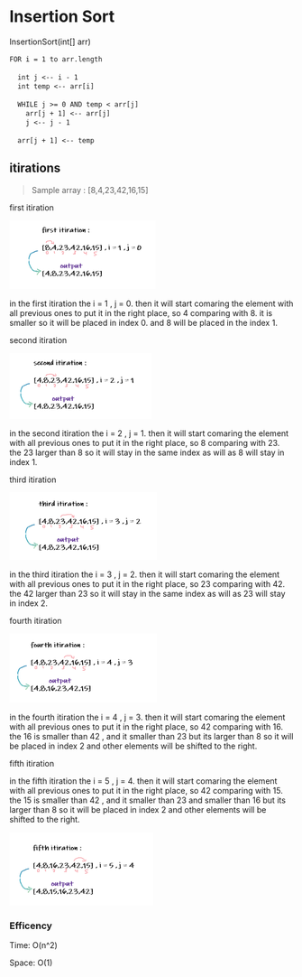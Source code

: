 # Insertion Sort

  InsertionSort(int[] arr)
  
    FOR i = 1 to arr.length
    
      int j <-- i - 1
      int temp <-- arr[i]
      
      WHILE j >= 0 AND temp < arr[j]
        arr[j + 1] <-- arr[j]
        j <-- j - 1
        
      arr[j + 1] <-- temp

## itirations

> Sample array : [8,4,23,42,16,15]

first itiration

![first](first.png)

in the first itiration the i = 1 , j = 0. then it will start comaring the element with all previous ones to put it in the right place, so 4 comparing with 8. it is smaller so it will be placed in index 0. and 8 will be placed in the index 1.

second itiration 

![second](sec.png)

in the second itiration the i = 2 , j = 1. then it will start comaring the element with all previous ones to put it in the right place, so 8 comparing with 23. the 23 larger than 8 so it will stay in the same index as will as 8 will stay in index 1.

third itiration 

![third](third.png)

in the third itiration the i = 3 , j = 2. then it will start comaring the element with all previous ones to put it in the right place, so 23 comparing with 42. the 42 larger than 23 so it will stay in the same index as will as 23 will stay in index 2.

fourth itiration

![fourth](fouth.png)

in the fourth itiration the i = 4 , j = 3. then it will start comaring the element with all previous ones to put it in the right place, so 42 comparing with 16. the 16 is smaller than 42 , and it smaller than 23 but its larger than 8 so it will be placed in index 2 and other elements will be shifted to the right.

fifth itiration 

in the fifth itiration the i = 5 , j = 4. then it will start comaring the element with all previous ones to put it in the right place, so 42 comparing with 15. the 15 is smaller than 42 , and it smaller than 23 and smaller than 16 but its larger than 8 so it will be placed in index 2 and other elements will be shifted to the right.

![fifth](fifth.png)


### Efficency

Time: O(n^2)

Space: O(1)
